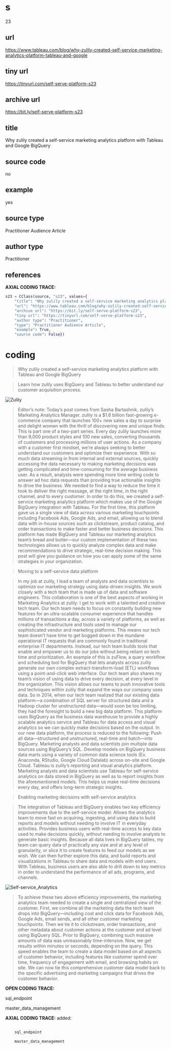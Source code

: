 # s 
23
## url
https://www.tableau.com/blog/why-zulily-created-self-service-marketing-analytics-platform-tableau-and-google
## tiny url
https://tinyurl.com/self-serve-platform-s23
## archive url
https://bit.ly/self-serve-platform-s23
## title
Why zulily created a self-service marketing analytics platform with Tableau and Google BigQuery
## source code
no
## example
yes
## source type 
Practitioner Audience Article
## author type
Practitioner
## references

**AXIAL CODING TRACE:**
``` python
s23 = CClass(source, "s23", values={
    "title": "Why zulily created a self-service marketing analytics platform with Tableau and Google BigQuery",
    "url": "https://www.tableau.com/blog/why-zulily-created-self-service-marketing-analytics-platform-tableau-and-google",
    "archive url": "https://bit.ly/self-serve-platform-s23",
    "tiny url": "https://tinyurl.com/self-serve-platform-s23",
    "author type": "Practitioner",
    "type": "Practitioner Audience Article",
    "example": True,
    "source code": False})
```

# coding

> Why zulily created a self-service marketing analytics platform with Tableau and Google BigQuery

> Learn how zulily uses BigQuery and Tableau to better understand our customer acquisition process.

![Zulily](https://cdns.tblsft.com/sites/default/files/blog/zulily-logo_0.jpg)

> Editor’s note: Today’s post comes from Sasha Bartashnik, zulily’s Marketing Analytics Manager. zulily is a $1.6 billion fast-growing e-commerce company that launches 100+ new sales a day to surprise and delight women with the thrill of discovering new and unique finds. This is part one of a two-part series.
Every day zulily launches more than 9,000 product styles and 100 new sales, converting thousands of customers and processing millions of user actions. As a company with a customer first mindset, we’re always seeking to better understand our customers and optimize their experience. With so much data streaming in from internal and external sources, quickly accessing the data necessary to making marketing decisions was getting complicated and time-consuming for the average business user. As a result, analysts were spending more time writing code to answer ad hoc data requests than providing true actionable insights to drive the business. We needed to find a way to reduce the time it took to deliver the right message, at the right time, in the right channel, and to every customer.
In order to do this, we created a self-service marketing analytics platform which makes use of the Google BigQuery integration with Tableau. For the first time, this platform gave us a single view of data across various marketing touchpoints including Facebook Ads, Google Ads, and email, allowing us to blend data with in-house sources such as clickstream, product catalog, and order transactions to make faster and better business decisions. This platform has made BigQuery and Tableau our marketing analytics team’s bread and butter—our custom implementation of these two technologies allows us to quickly analyze complex data and make recommendations to drive strategic, real-time decision making. This post will give you guidance on how you can apply some of the same strategies in your organization.

> Moving to a self-service data platform

> In my job at zulily, I lead a team of analysts and data scientists to optimize our marketing strategy using data-driven insights. We work closely with a tech team that is made up of data and software engineers. This collaboration is one of the best aspects of working in Marketing Analytics at zulily: I get to work with a talented and creative tech team. Our tech team needs to focus on constantly building new features for an ultra-scalable consumer experience that handles millions of transactions a day, across a variety of platforms, as well as creating the infrastructure and tools used to manage our sophisticated vendor and marketing platforms. This means our tech team doesn’t have time to get bogged down in the mundane operational IT requests that are commonly found in traditional enterprise IT departments. Instead, our tech team builds tools that enable and empower us to do our jobs without being reliant on tech time and prioritization. An example of this is zuFlow, a query workflow and scheduling tool for BigQuery that lets analysts across zulily generate our own complex extract-transform-load (ETL) workflows using a point-and-click web interface.
Our tech team also shares my team’s vision of using data to drive every decision, at every level in the organization. This vision allows our teams to push innovative tools and techniques within zulily that expand the ways our company uses data. So in 2014, when our tech team realized that our existing data platform—a combination of SQL server for structured data and a Hadoop cluster for unstructured data—would soon be too limiting, they had the foresight to build a new big data platform. This platform uses BigQuery as the business data warehouse to provide a highly scalable analytics service and Tableau for data access and visual analytics so we can quickly make decisions based on the output.
In our new data platform, the process is reduced to the following:
Push all data—structured and unstructured, real-time and batch—into BigQuery.
Marketing analysts and data scientists join multiple data sources using BigQuery’s SQL.
Develop models on BigQuery business data marts using a variety of common data science tools (Ex. Anaconda, RStudio, Google Cloud Datalab) across on-site and Google Cloud.
Tableau is zulily’s reporting and visual analytics platform. Marketing analysts and data scientists use Tableau for self-service analytics on data stored in BigQuery as well as to report insights from the aforementioned models. This helps us make real-time decisions every day, and offers long-term strategic insights.

> Enabling marketing decisions with self-service analytics

> The integration of Tableau and BigQuery enables two key efficiency improvements due to the self-service model:
Allows the analytics team to move fast on acquiring, ingesting, and using data to build reports and models without needing to involve IT in everyday activities.
Provides business users with real-time access to key data used to make decisions quickly, without needing to involve analysts to generate basic insights.
Because all data lives in BigQuery tables, my team can query data of practically any size and at any level of granularity, or slice it to create features to feed our models as we wish. We can then further explore this data, and build reports and visualizations in Tableau to share data and models with end users. With Tableau, business users are also able to drill down to key metrics in order to understand the performance of all ads, programs, and channels.

![Self-service_Analytics](https://cdnl.tblsft.com/sites/default/files/blog/2_67.png)

> To achieve these two above efficiency improvements, the marketing analytics team needed to create a single and centralized view of the customer. First, we combine all the marketing data the tech team drops into BigQuery—including cost and click data for Facebook Ads, Google Ads, email sends, and all other customer marketing touchpoints. Then we tie it to clickstream, order transactions, and other metadata about customer actions at the customer and ad level using BigQuery SQL. Prior to BigQuery, combining such massive amounts of data was unreasonably time-intensive. Now, we get results within minutes or seconds, depending on the query. This speed enables the team to create a data model based on all aspects of customer behavior, including features like customer spend over time, frequency of engagement with email, and browsing habits on site. We can now tie this comprehensive customer data model back to the specific advertising and marketing campaigns that drives the customer behavior.

**OPEN CODING TRACE:**

sql_endpoint

master_data_management

**AXIAL CODING TRACE:**
added:
``` python
    
    sql_endpoint

    master_data_management
     
```






















